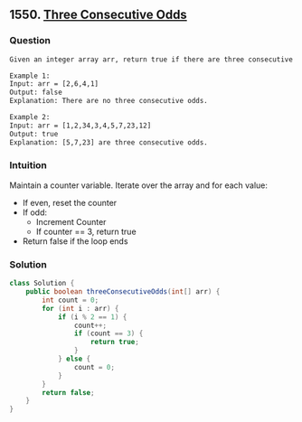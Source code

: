 ## 1550. [Three Consecutive Odds](https://leetcode.com/problems/three-consecutive-odds)



### Question
```txt
Given an integer array arr, return true if there are three consecutive odd numbers in the array. Otherwise, return false.

Example 1:
Input: arr = [2,6,4,1]
Output: false
Explanation: There are no three consecutive odds.

Example 2:
Input: arr = [1,2,34,3,4,5,7,23,12]
Output: true
Explanation: [5,7,23] are three consecutive odds.
```

### Intuition
Maintain a counter variable. Iterate over the array and for each value:
- If even, reset the counter
- If odd:
  - Increment Counter
  - If counter == 3, return true
- Return false if the loop ends


### Solution
```java
class Solution {
    public boolean threeConsecutiveOdds(int[] arr) {
        int count = 0;
        for (int i : arr) {
            if (i % 2 == 1) {
                count++;
                if (count == 3) {
                    return true;
                }
            } else {
                count = 0;
            }
        }
        return false;
    }
}
```